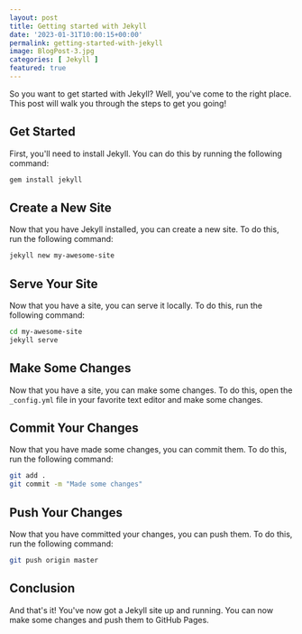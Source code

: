 ```yaml
---
layout: post
title: Getting started with Jekyll
date: '2023-01-31T10:00:15+00:00'
permalink: getting-started-with-jekyll
image: BlogPost-3.jpg
categories: [ Jekyll ]
featured: true
---
```

So you want to get started with Jekyll? Well, you've come to the right place. This post will walk you through the steps to get you going!

## Get Started

First, you'll need to install Jekyll. You can do this by running the following command:

```bash
gem install jekyll
```

## Create a New Site

Now that you have Jekyll installed, you can create a new site. To do this, run the following command:

```bash
jekyll new my-awesome-site
```

## Serve Your Site

Now that you have a site, you can serve it locally. To do this, run the following command:

```bash
cd my-awesome-site
jekyll serve
```

## Make Some Changes

Now that you have a site, you can make some changes. To do this, open the `_config.yml` file in your favorite text editor and make some changes.

## Commit Your Changes

Now that you have made some changes, you can commit them. To do this, run the following command:

```bash
git add .
git commit -m "Made some changes"
```

## Push Your Changes

Now that you have committed your changes, you can push them. To do this, run the following command:

```bash
git push origin master
``` 

## Conclusion

And that's it! You've now got a Jekyll site up and running. You can now make some changes and push them to GitHub Pages.
